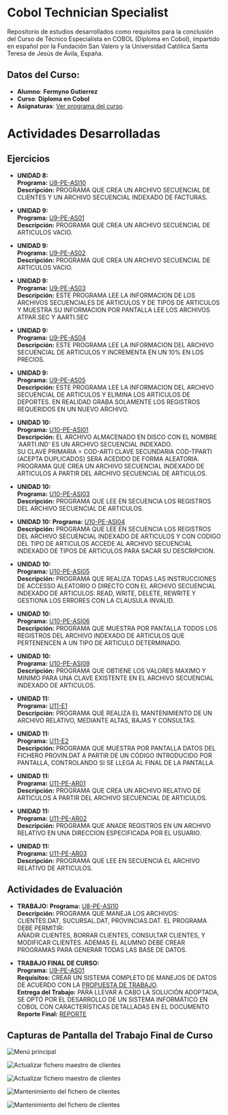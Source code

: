 # Cobol Technician Specialist

Repositorio de estudios desarrollados como requisitos para la conclusión del Curso de Técnico Especialista en COBOL (Diploma en Cobol), impartido en español por la Fundación San Valero y la Universidad Católica Santa Teresa de Jesús de Ávila, España.
<br />

## Datos del Curso:

* **Alumno**: **Fermyno Gutierrez**
* **Curso**: **Diploma en Cobol**
* **Asignaturas**: [Ver programa del curso](docs/presentacion-del-curso.pdf).

# Actividades Desarrolladas

## Ejercicios

* **UNIDAD 8:**  
  **Programa:** [U8-PE-ASI10](src/U8-PE-ASI10.cbl)  
  **Descripción:** PROGRAMA QUE CREA UN ARCHIVO SECUENCIAL DE CLIENTES Y UN ARCHIVO SECUENCIAL INDEXADO DE FACTURAS.  

* **UNIDAD 9:**  
  **Programa:** [U9-PE-AS01](src/U9-PE-AS01.cbl)  
  **Descripción:** PROGRAMA QUE CREA UN ARCHIVO SECUENCIAL DE ARTICULOS VACIO.  

* **UNIDAD 9:**  
  **Programa:** [U9-PE-AS02](src/U9-PE-AS02.cbl)  
  **Descripción:** PROGRAMA QUE CREA UN ARCHIVO SECUENCIAL DE ARTICULOS VACIO.  

* **UNIDAD 9:**  
  **Programa:** [U9-PE-AS03](src/U9-PE-AS03.cbl)  
  **Descripción:** ESTE PROGRAMA LEE LA INFORMACION DE LOS ARCHIVOS SECUENCIALES DE ARTICULOS Y DE TIPOS DE ARTICULOS Y MUESTRA SU INFORMACION POR PANTALLA LEE LOS ARCHIVOS ATPAR.SEC Y AARTI.SEC

* **UNIDAD 9:**  
  **Programa:** [U9-PE-AS04](src/U9-PE-AS04.cbl)  
  **Descripción:** ESTE PROGRAMA LEE LA INFORMACION DEL ARCHIVO SECUENCIAL DE ARTICULOS Y INCREMENTA EN UN 10% EN LOS PRECIOS.  

* **UNIDAD 9:**  
  **Programa:** [U9-PE-AS05](src/U9-PE-AS05.cbl)  
  **Descripción:** ESTE PROGRAMA LEE LA INFORMACION DEL ARCHIVO SECUENCIAL DE ARTICULOS Y ELIMINA LOS ARTICULOS DE DEPORTES. 
  EN REALIDAD GRABA SOLAMENTE LOS REGISTROS REQUERIDOS EN UN NUEVO ARCHIVO.  

* **UNIDAD 10:**  
  **Programa:** [U10-PE-ASI01](src/U10-PE-ASI01.cbl)  
  **Descripción:** EL ARCHIVO ALMACENADO EN DISCO CON EL NOMBRE 'AARTI.IND' ES UN ARCHIVO SECUENCIAL INDEXADO.  
  SU CLAVE PRIMARIA = COD-ARTI CLAVE SECUNDARIA COD-TPARTI (ACEPTA DUPLICADOS) SERA ACEDIDO DE FORMA ALEATORIA.  
    PROGRAMA QUE CREA UN ARCHIVO SECUENCIAL INDEXADO DE ARTICULOS A PARTIR DEL ARCHIVO SECUENCIAL DE ARTICULOS.
    
 * **UNIDAD 10:**  
   **Programa:** [U10-PE-ASI03](src/U10-PE-ASI03.cbl)  
   **Descripción:** PROGRAMA QUE LEE EN SECUENCIA LOS REGISTROS DEL ARCHIVO SECUENCIAL DE ARTICULOS.
  
 * **UNIDAD 10:**
   **Programa:** [U10-PE-ASI04](src/U10-PE-ASI04.cbl)   
  **Descripción:** PROGRAMA QUE LEE EN SECUENCIA LOS REGISTROS DEL ARCHIVO SECUENCIAL INDEXADO DE ARTICULOS Y CON CODIGO DEL 
  TIPO DE ARTICULOS ACCEDE AL ARCHIVO SECUENCIAL INDEXADO DE TIPOS DE ARTICULOS PARA SACAR SU DESCRIPCION.
  
* **UNIDAD 10:**  
  **Programa:** [U10-PE-ASI05](src/U10-PE-ASI05.cbl)  
  **Descripción:** PROGRAMA QUE REALIZA TODAS LAS INSTRUCCIONES DE ACCESSO ALEATORIO O DIRECTO CON EL ARCHIVO SECUENCIAL INDEXADO DE ARTICULOS: 
  READ, WRITE, DELETE, REWRITE Y GESTIONA LOS ERRORES CON LA CLAUSULA INVALID. 

* **UNIDAD 10:**  
  **Programa:** [U10-PE-ASI06](src/U10-PE-ASI06.cbl)  
  **Descripción:** PROGRAMA QUE MUESTRA POR PANTALLA TODOS LOS REGISTROS DEL ARCHIVO INDEXADO DE ARTICULOS QUE PERTENENCEN A UN TIPO DE ARTICULO DETERMINADO.  
* **UNIDAD 10:**  
  **Programa:** [U10-PE-ASI09](src/U10-PE-ASI09.cbl)  
  **Descripción:** PROGRAMA QUE OBTIENE LOS VALORES MAXIMO Y MINIMO PARA UNA CLAVE EXISTENTE EN EL ARCHIVO SECUENCIAL INDEXADO DE ARTICULOS.  

* **UNIDAD 11:**  
  **Programa:** [U11-E1](src/U11-E1.cbl)  
  **Descripción:** PROGRAMA QUE REALIZA EL MANTENIMIENTO DE UN ARCHIVO RELATIVO, MEDIANTE ALTAS, BAJAS Y CONSULTAS.  

* **UNIDAD 11:**  
  **Programa:** [U11-E2](src/U11-E2.cbl)  
  **Descripción:** PROGRAMA QUE MUESTRA POR PANTALLA DATOS DEL FICHERO PROVIN.DAT A PARTIR DE UN CÓDIGO INTRODUCIDO POR PANTALLA, CONTROLANDO SI SE LLEGA AL FINAL DE LA PANTALLA.  

* **UNIDAD 11:**  
  **Programa:** [U11-PE-AR01](src/U11-PE-AR01.cbl)  
  **Descripción:** PROGRAMA QUE CREA UN ARCHIVO RELATIVO DE ARTICULOS A PARTIR DEL ARCHIVO SECUENCIAL DE ARTICULOS.  

* **UNIDAD 11:**  
  **Programa:** [U11-PE-AR02](src/U11-PE-AR02.cbl)  
  **Descripción:** PROGRAMA QUE ANADE REGISTROS EN UN ARCHIVO RELATIVO EN UNA DIRECCION ESPECIFICADA POR EL USUARIO.  

* **UNIDAD 11:**  
  **Programa:** [U11-PE-AR03](src/U11-PE-AR03.cbl)  
  **Descripción:** PROGRAMA QUE LEE EN SECUENCIA EL ARCHIVO RELATIVO DE ARTICULOS.
  
## Actividades de Evaluación  

* **TRABAJO:**
  **Programa:** [U8-PE-ASI10](trabajo/ACT-CLI.CBL)  
  **Descripción:** PROGRAMA QUE MANEJA LOS ARCHIVOS: CLIENTES.DAT, SUCURSAL.DAT, PROVINCIAS.DAT. EL PROGRAMA DEBE PERMITIR:  
  AÑADIR CLIENTES, BORRAR CLIENTES, CONSULTAR CLIENTES, Y MODIFICAR CLIENTES. ADEMAS EL ALUMNO DEBE CREAR PROGRAMAS PARA GENERAR TODAS LAS BASE DE DATOS.  

* **TRABAJO FINAL DE CURSO:**  
  **Programa:** [U9-PE-AS01](trabajo-final/fermin.cbl)  
  **Requisitos:** CREAR UN SISTEMA COMPLETO DE MANEJOS DE DATOS DE ACUERDO CON LA [PROPUESTA DE TRABAJO](trabajo-final/TO_Laboratorio_de_Programacion.pdf).  
  **Entrega del Trabajo:** PARA LLEVAR A CABO LA SOLUCIÓN ADOPTADA, SE OPTÓ POR EL DESARROLLO DE UN SISTEMA INFORMÁTICO EN COBOL CON 
  CARACTERÍSTICAS DETALLADAS EN EL DOCUMENTO  
  **Reporte Final:** [REPORTE](trabajo-final/instrucciones/Reporte_Final.pdf)

## Capturas de Pantalla del Trabajo Final de Curso  

![Menú principal](images/screenshot-01.png)
<br />

![Actualizar fichero maestro de clientes](images/screenshot-02.png)
<br>

![Actualizar fichero maestro de clientes](images/screenshot-03.png)
<br>

![Mantenimiento del fichero de clientes](images/screenshot-04.png)
<br>

![Mantenimiento del fichero de clientes](images/screenshot-05.png)
